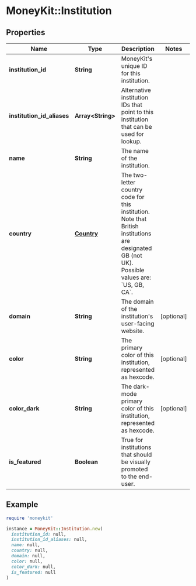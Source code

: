 # MoneyKit::Institution

## Properties

| Name | Type | Description | Notes |
| ---- | ---- | ----------- | ----- |
| **institution_id** | **String** | MoneyKit&#39;s unique ID for this institution. |  |
| **institution_id_aliases** | **Array&lt;String&gt;** | Alternative institution IDs that point to this institution that can be used for lookup. |  |
| **name** | **String** | The name of the institution. |  |
| **country** | [**Country**](Country.md) | The two-letter country code for this institution.  Note that British institutions are             designated GB (not UK).  Possible values are: &#x60;US, GB, CA&#x60;. |  |
| **domain** | **String** | The domain of the institution&#39;s user-facing website. | [optional] |
| **color** | **String** | The primary color of this institution, represented as hexcode. | [optional] |
| **color_dark** | **String** | The dark-mode primary color of this institution, represented as hexcode. | [optional] |
| **is_featured** | **Boolean** | True for institutions that should be visually promoted to the end-user. |  |

## Example

```ruby
require 'moneykit'

instance = MoneyKit::Institution.new(
  institution_id: null,
  institution_id_aliases: null,
  name: null,
  country: null,
  domain: null,
  color: null,
  color_dark: null,
  is_featured: null
)
```

